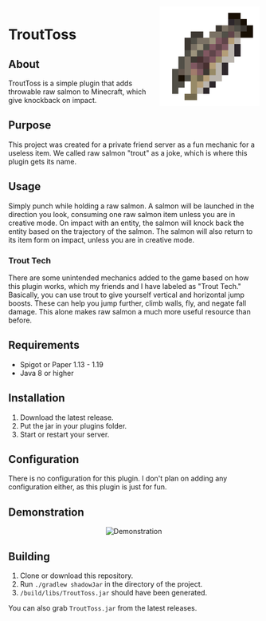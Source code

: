 <img src="img/Logo.svg" alt="Logo" title="Logo" align="right" width="200" height="200" />

# TroutToss

## About
TroutToss is a simple plugin that adds throwable raw salmon to Minecraft, which give knockback on impact.

## Purpose
This project was created for a private friend server as a fun mechanic for a useless item. We called raw salmon "trout" as a joke, which is where this plugin gets its name.

## Usage
Simply punch while holding a raw salmon. A salmon will be launched in the direction you look, consuming one raw salmon item unless you are in creative mode. On impact with an entity, the salmon will knock back the entity based on the trajectory of the salmon. The salmon will also return to its item form on impact, unless you are in creative mode.

### Trout Tech
There are some unintended mechanics added to the game based on how this plugin works, which my friends and I have labeled as "Trout Tech." Basically, you can use trout to give yourself vertical and horizontal jump boosts. These can help you jump further, climb walls, fly, and negate fall damage. This alone makes raw salmon a much more useful resource than before.

## Requirements
- Spigot or Paper 1.13 - 1.19
- Java 8 or higher

## Installation
1. Download the latest release.
2. Put the jar in your plugins folder.
3. Start or restart your server.

## Configuration
There is no configuration for this plugin. I don't plan on adding any configuration either, as this plugin is just for fun.

## Demonstration

<div align="center"><img src="img/Demo.gif" alt="Demonstration" title="Demonstration" /></div>

## Building
1. Clone or download this repository.
2. Run `./gradlew shadowJar` in the directory of the project.
3. `/build/libs/TroutToss.jar` should have been generated.

You can also grab `TroutToss.jar` from the latest releases.